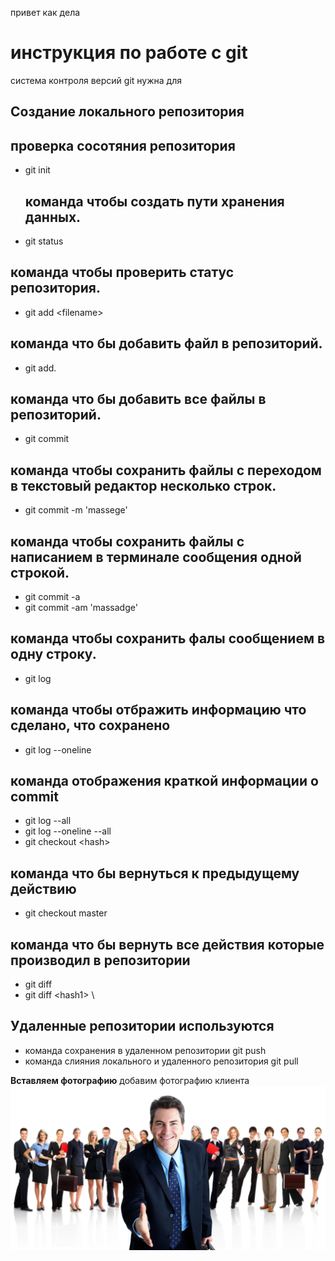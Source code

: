 привет как дела 
# **инструкция по работе с git**  

система контроля версий git нужна для 

## Создание локального репозитория 

## проверка сосотяния репозитория

 - git init
    ## команда чтобы создать пути хранения данных.
 - git status 
 ## команда чтобы проверить статус репозитория. 
 - git add \<filename> 
 ## команда что бы добавить файл в репозиторий. 
 - git add.
 ## команда что бы добавить все файлы в репозиторий.
 - git commit 
 ## команда чтобы сохранить файлы с переходом в текстовый редактор несколько строк.
 - git commit -m 'massege'
 ## команда чтобы сохранить файлы с написанием в терминале сообщения одной строкой. 
 - git commit -a
 - git commit -am 'massadge'
 ## команда чтобы сохранить фалы сообщением в одну строку.
 - git log 
 ## команда чтобы отбражить информацию что сделано, что сохранено
 - git log --oneline 
## команда отображения краткой информации о commit
 - git log --all
 - git log --oneline --all
 - git checkout \<hash>
 ## команда что бы вернуться к предыдущему действию   
 - git checkout master
 ## команда что бы  вернуть все действия которые производил в репозитории 
 - git diff
 - git diff \<hash1> \ <hash2>
 ## Удаленные репозитории используются 
- команда сохранения в удаленном репозитории git push 
- команда слияния локального и удаленного репозитория git pull

 

**Вставляем фотографию** 
добавим фотографию клиента 
![клиент](klient.jpg)
 
